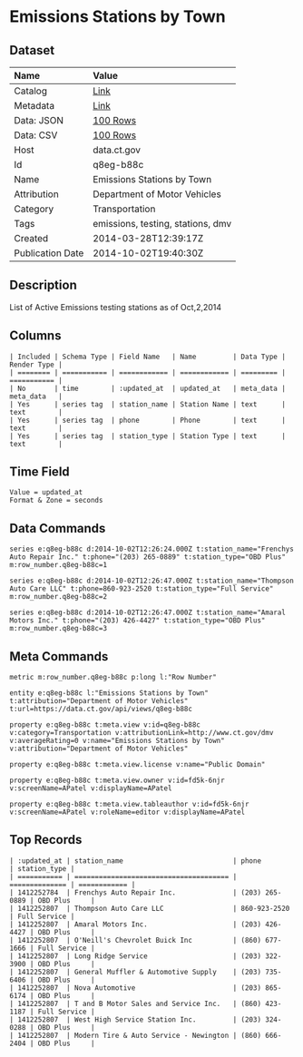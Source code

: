 # Emissions Stations by Town

## Dataset

| Name | Value |
| :--- | :---- |
| Catalog | [Link](https://catalog.data.gov/dataset/emissions-stations-by-town) |
| Metadata | [Link](https://data.ct.gov/api/views/q8eg-b88c) |
| Data: JSON | [100 Rows](https://data.ct.gov/api/views/q8eg-b88c/rows.json?max_rows=100) |
| Data: CSV | [100 Rows](https://data.ct.gov/api/views/q8eg-b88c/rows.csv?max_rows=100) |
| Host | data.ct.gov |
| Id | q8eg-b88c |
| Name | Emissions Stations by Town |
| Attribution | Department of Motor Vehicles |
| Category | Transportation |
| Tags | emissions, testing, stations, dmv |
| Created | 2014-03-28T12:39:17Z |
| Publication Date | 2014-10-02T19:40:30Z |

## Description

List of Active Emissions testing stations as of Oct,2,2014

## Columns

```ls
| Included | Schema Type | Field Name   | Name         | Data Type | Render Type |
| ======== | =========== | ============ | ============ | ========= | =========== |
| No       | time        | :updated_at  | updated_at   | meta_data | meta_data   |
| Yes      | series tag  | station_name | Station Name | text      | text        |
| Yes      | series tag  | phone        | Phone        | text      | text        |
| Yes      | series tag  | station_type | Station Type | text      | text        |
```

## Time Field

```ls
Value = updated_at
Format & Zone = seconds
```

## Data Commands

```ls
series e:q8eg-b88c d:2014-10-02T12:26:24.000Z t:station_name="Frenchys Auto Repair Inc." t:phone="(203) 265-0889" t:station_type="OBD Plus" m:row_number.q8eg-b88c=1

series e:q8eg-b88c d:2014-10-02T12:26:47.000Z t:station_name="Thompson Auto Care LLC" t:phone=860-923-2520 t:station_type="Full Service" m:row_number.q8eg-b88c=2

series e:q8eg-b88c d:2014-10-02T12:26:47.000Z t:station_name="Amaral Motors Inc." t:phone="(203) 426-4427" t:station_type="OBD Plus" m:row_number.q8eg-b88c=3
```

## Meta Commands

```ls
metric m:row_number.q8eg-b88c p:long l:"Row Number"

entity e:q8eg-b88c l:"Emissions Stations by Town" t:attribution="Department of Motor Vehicles" t:url=https://data.ct.gov/api/views/q8eg-b88c

property e:q8eg-b88c t:meta.view v:id=q8eg-b88c v:category=Transportation v:attributionLink=http://www.ct.gov/dmv v:averageRating=0 v:name="Emissions Stations by Town" v:attribution="Department of Motor Vehicles"

property e:q8eg-b88c t:meta.view.license v:name="Public Domain"

property e:q8eg-b88c t:meta.view.owner v:id=fd5k-6njr v:screenName=APatel v:displayName=APatel

property e:q8eg-b88c t:meta.view.tableauthor v:id=fd5k-6njr v:screenName=APatel v:roleName=editor v:displayName=APatel
```

## Top Records

```ls
| :updated_at | station_name                           | phone          | station_type | 
| =========== | ====================================== | ============== | ============ | 
| 1412252784  | Frenchys Auto Repair Inc.              | (203) 265-0889 | OBD Plus     | 
| 1412252807  | Thompson Auto Care LLC                 | 860-923-2520   | Full Service | 
| 1412252807  | Amaral Motors Inc.                     | (203) 426-4427 | OBD Plus     | 
| 1412252807  | O'Neill's Chevrolet Buick Inc          | (860) 677-1666 | Full Service | 
| 1412252807  | Long Ridge Service                     | (203) 322-3900 | OBD Plus     | 
| 1412252807  | General Muffler & Automotive Supply    | (203) 735-6406 | OBD Plus     | 
| 1412252807  | Nova Automotive                        | (203) 865-6174 | OBD Plus     | 
| 1412252807  | T and B Motor Sales and Service Inc.   | (860) 423-1187 | Full Service | 
| 1412252807  | West High Service Station Inc.         | (203) 324-0288 | OBD Plus     | 
| 1412252807  | Modern Tire & Auto Service - Newington | (860) 666-2404 | OBD Plus     | 
```
